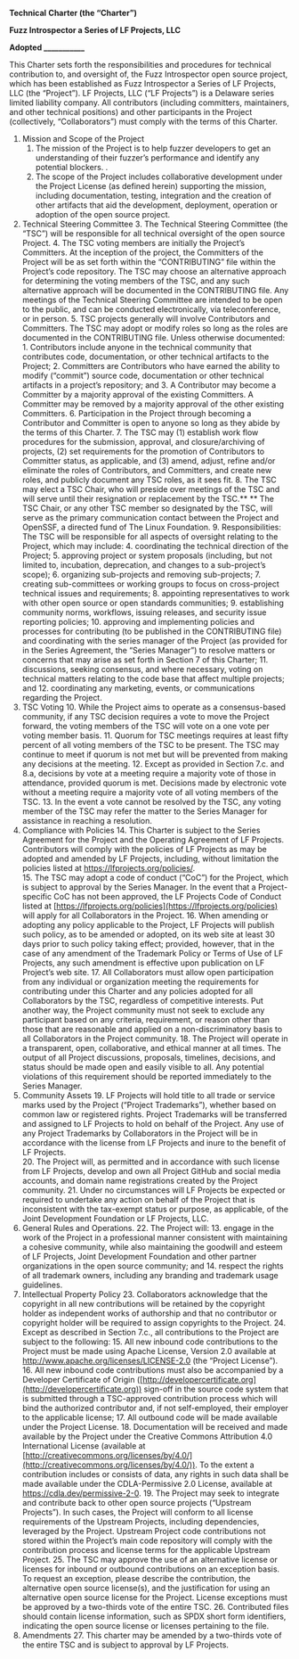 

**Technical** **Charter (the “Charter”)**



**Fuzz Introspector a Series of LF Projects, LLC**

**Adopted ___________**

This Charter sets forth the responsibilities and procedures for technical contribution to, and oversight of, the Fuzz Introspector open source project, which has been established as Fuzz Introspector a Series of LF Projects, LLC (the “Project”).  LF Projects, LLC (“LF Projects”) is a Delaware series limited liability company. All contributors (including committers, maintainers, and other technical positions) and other participants in the Project (collectively, “Collaborators”) must comply with the terms of this Charter. 



1. Mission and Scope of the Project
    1. The mission of the Project is to help fuzzer developers to get an understanding of their fuzzer’s performance and identify any potential blockers. .
    2. The scope of the Project includes collaborative development under the Project License (as defined herein) supporting the mission, including documentation, testing, integration and the creation of other artifacts that aid the development, deployment, operation or adoption of the open source project.
2. Technical Steering Committee
    3. The Technical Steering Committee (the “TSC”) will be responsible for all technical oversight of the open source Project. 
    4. The TSC voting members are initially the Project’s Committers. At the inception of the project, the Committers of the Project will be as set forth within the “CONTRIBUTING” file within the Project’s code repository. The TSC may choose an alternative approach for determining the voting members of the TSC, and any such alternative approach will be documented in the CONTRIBUTING file.  Any meetings of the Technical Steering Committee are intended to be open to the public, and can be conducted electronically, via teleconference, or in person. 
    5. TSC projects generally will involve Contributors and Committers. The TSC may adopt or modify roles so long as the roles are documented in the CONTRIBUTING file. Unless otherwise documented: 
        1. Contributors include anyone in the technical community that contributes code, documentation, or other technical artifacts to the Project; 
        2. Committers are Contributors who have earned the ability to modify (“commit”) source code, documentation or other technical artifacts in a project’s repository; and
        3. A Contributor may become a Committer by a majority approval of the existing Committers. A Committer may be removed by a majority approval of the other existing Committers.
    6. Participation in the Project through becoming a Contributor and Committer is open to anyone so long as they abide by the terms of this Charter. 
    7. The TSC may (1) establish work flow procedures for the submission, approval, and closure/archiving of projects, (2) set requirements for the promotion of Contributors to Committer status, as applicable, and (3) amend, adjust, refine and/or eliminate the roles of Contributors, and Committers, and create new roles, and publicly document any TSC roles, as it sees fit.
    8. The TSC may elect a TSC Chair, who will preside over meetings of the TSC and will serve until their resignation or replacement by the TSC.** ** The TSC Chair, or any other TSC member so designated by the TSC, will serve as the primary communication contact between the Project and OpenSSF, a directed fund of The Linux Foundation.
    9. Responsibilities: The TSC will be responsible for all aspects of oversight relating to the Project, which may include:
        4. coordinating the technical direction of the Project;
        5. approving project or system proposals (including, but not limited to, incubation, deprecation, and changes to a sub-project’s scope);
        6. organizing sub-projects and removing sub-projects;
        7. creating sub-committees or working groups to focus on cross-project technical issues and requirements;
        8. appointing representatives to work with other open source or open standards communities;
        9. establishing community norms, workflows, issuing releases, and security issue reporting policies;
        10. approving and implementing policies and processes for contributing (to be published in the CONTRIBUTING file) and coordinating with the series manager of the Project (as provided for in the Series Agreement, the “Series Manager”) to resolve matters or concerns that may arise as set forth in Section 7 of this Charter;
        11. discussions, seeking consensus, and where necessary, voting on technical matters relating to the code base that affect multiple projects; and
        12. coordinating any marketing, events, or communications regarding the Project.
3. TSC Voting
    10. While the Project aims to operate as a consensus-based community, if any TSC decision requires a vote to move the Project forward, the voting members of the TSC will vote on a one vote per voting member basis.
    11. Quorum for TSC meetings requires at least fifty percent of all voting members of the TSC to be present. The TSC may continue to meet if quorum is not met but will be prevented from making any decisions at the meeting.
    12. Except as provided in Section 7.c. and 8.a, decisions by vote at a meeting require a majority vote of those in attendance, provided quorum is met. Decisions made by electronic vote without a meeting require a majority vote of all voting members of the TSC.
    13. In the event a vote cannot be resolved by the TSC, any voting member of the TSC may refer the matter to the Series Manager for assistance in reaching a resolution.
4. Compliance with Policies 
    14. This Charter is subject to the Series Agreement for the Project and the Operating Agreement of LF Projects. Contributors will comply with the policies of LF Projects as may be adopted and amended by LF Projects, including, without limitation the policies listed at https://lfprojects.org/policies/.  
    15. The TSC may adopt a code of conduct (“CoC”) for the Project, which is subject to approval by the Series Manager.  In the event that a Project-specific CoC has not been approved, the LF Projects Code of Conduct listed at [https://lfprojects.org/policies](https://lfprojects.org/policies) will apply for all Collaborators in the Project.
    16. When amending or adopting any policy applicable to the Project, LF Projects will publish such policy, as to be amended or adopted, on its web site at least 30 days prior to such policy taking effect; provided, however, that in the case of any amendment of the Trademark Policy or Terms of Use of LF Projects, any such amendment is effective upon publication on LF Project’s web site.
    17. All Collaborators must allow open participation from any individual or organization meeting the requirements for contributing under this Charter and any policies adopted for all Collaborators by the TSC, regardless of competitive interests. Put another way, the Project community must not seek to exclude any participant based on any criteria, requirement, or reason other than those that are reasonable and applied on a non-discriminatory basis to all Collaborators in the Project community.
    18. The Project will operate in a transparent, open, collaborative, and ethical manner at all times. The output of all Project discussions, proposals, timelines, decisions, and status should be made open and easily visible to all. Any potential violations of this requirement should be reported immediately to the Series Manager.
5. Community Assets
    19. LF Projects will hold title to all trade or service marks used by the Project (“Project Trademarks”), whether based on common law or registered rights.  Project Trademarks will be transferred and assigned to LF Projects to hold on behalf of the Project. Any use of any Project Trademarks by Collaborators in the Project will be in accordance with the license from LF Projects and inure to the benefit of LF Projects.  
    20. The Project will, as permitted and in accordance with such license from LF Projects, develop and own all Project GitHub and social media accounts, and domain name registrations created by the Project community.
    21. Under no circumstances will LF Projects be expected or required to undertake any action on behalf of the Project that is inconsistent with the tax-exempt status or purpose, as applicable, of the Joint Development Foundation or LF Projects, LLC.
6. General Rules and Operations. 
    22. The Project will:
        13. engage in the work of the Project in a professional manner consistent with maintaining a cohesive community, while also maintaining the goodwill and esteem of LF Projects, Joint Development Foundation and other partner organizations in the open source community; and
        14. respect the rights of all trademark owners, including any branding and trademark usage guidelines.
7. Intellectual Property Policy
    23. Collaborators acknowledge that the copyright in all new contributions will be retained by the copyright holder as independent works of authorship and that no contributor or copyright holder will be required to assign copyrights to the Project. 
    24. Except as described in Section 7.c., all contributions to the Project are subject to the following: 
        15. All new inbound code contributions to the Project must be made using Apache License, Version 2.0 available at http://www.apache.org/licenses/LICENSE-2.0  (the “Project License”). 
        16. All new inbound code contributions must also be accompanied by a Developer Certificate of Origin ([http://developercertificate.org](http://developercertificate.org)) sign-off in the source code system that is submitted through a TSC-approved contribution process which will bind the authorized contributor and, if not self-employed, their employer to the applicable license;
        17. All outbound code will be made available under the Project License.
        18. Documentation will be received and made available by the Project under the Creative Commons Attribution 4.0 International License (available at [http://creativecommons.org/licenses/by/4.0/](http://creativecommons.org/licenses/by/4.0/)). To the extent a contribution includes or consists of data, any rights in such data shall be made available under the CDLA-Permissive 2.0 License, available at https://cdla.dev/permissive-2-0.
        19. The Project may seek to integrate and contribute back to other open source projects (“Upstream Projects”). In such cases, the Project will conform to all license requirements of the Upstream Projects, including dependencies, leveraged by the Project.  Upstream Project code contributions not stored within the Project’s main code repository will comply with the contribution process and license terms for the applicable Upstream Project.
    25. The TSC may approve the use of an alternative license or licenses for inbound or outbound contributions on an exception basis. To request an exception, please describe the contribution, the alternative open source license(s), and the justification for using an alternative open source license for the Project. License exceptions must be approved by a two-thirds vote of the entire TSC. 
    26. Contributed files should contain license information, such as SPDX short form identifiers, indicating the open source license or licenses pertaining to the file.
8. Amendments
    27. This charter may be amended by a two-thirds vote of the entire TSC and is subject to approval by LF Projects.